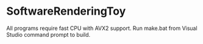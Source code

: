 # SoftwareRenderingToy

All programs require fast CPU with AVX2 support. Run make.bat from Visual Studio command prompt to build.
